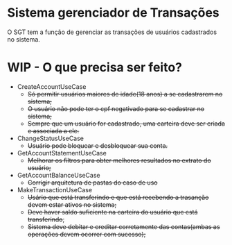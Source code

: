 # Sistema gerenciador de Transações

O SGT tem a função de gerenciar as transações de usuários cadastrados no sistema.

# WIP - O que precisa ser feito?

* CreateAccountUseCase
  * ~~Só permitir usuários maiores de idade(18 anos) a se cadastrarem no sistema;~~
  * ~~O usuário não pode ter o cpf negativado para se cadastrar no sistema;~~
  * ~~Sempre que um usuário for cadastrado, uma carteira deve ser criada e associada a ele.~~
* ChangeStatusUseCase
  * ~~Usuário pode bloquear e desbloquear sua conta.~~ 
* GetAccountStatementUseCase
  * ~~Melhorar os filtros para obter melhores resultados no extrato do usuário;~~
* GetAccountBalanceUseCase
  * ~~Corrigir arquitetura de pastas do caso de uso~~
* MakeTransactionUseCase
  * ~~Usário que está transferindo e que está recebendo a trasanção devem estar ativos no sistema;~~
  * ~~Deve haver saldo suficiente na carteira do usuário que está transferindo~~;
  * ~~Sistema deve debitar e creditar corretamente das contas(ambas as operações devem ocorrer com sucesso);~~
